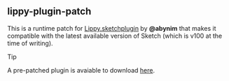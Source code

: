 ## lippy-plugin-patch

This is a runtime patch for [Lippy.sketchplugin](https://github.com/abynim/lippy/) by **@abynim** that makes it compatible with the latest available version of Sketch (which is v100 at the time of writing).

> [!TIP]
> A pre-patched plugin is avaiable to download [here](#TODO).

